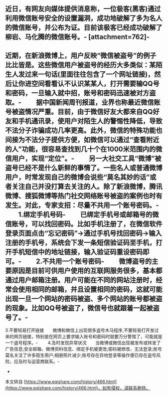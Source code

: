 近日，有网友向媒体提供消息称，一位极客(黑客)通过利用微信账号安全的设置漏洞，成功地破解了多为名人的微信账号，并公布为证。目前该极客已经成功破解了柳岩、马化腾的微信账号。-
\[attachment=762\]-
-
近期，在新浪微博上，用户反映“微信被盗号”的例子比比皆是。这些微信用户被盗号的经历大多类似：某陌生人发过来一句话(里面往往包含了一个网址链接)，然后让你进空间看看认不认识某某人，打开需要输QQ号和密码，一旦输入就中招，账号和密码迅速被对方盗取。-
　　据中国新闻周刊报道，业界也称最近微信账号被盗情况严重。目前，由于微信好友大都来自QQ好友和手机通讯录，使用户对陌生人的警惕性降低，导致不法分子诈骗成功几率更高。此外，微信的特殊功能也间接为不法分子提供方便，如微信可以通过“查看附近的人”功能，很容易查找到几十个在1000米范围内的微信用户，实现“定位”。-
　　另一大社交工具“微博”被盗号已经不是什么新鲜的事情了。一些名人或普通微博用户，时常发现自己的微博会说些“莫名其妙的话”或者关注自己并没打算去关注的人。除了新浪微博，腾讯微博、搜狐微博等热门社交网络账号被盗的案例也时有发生。对此，专家支招：尽量不共用一个账号密码。-
　　1.绑定手机号码-
　　已绑定手机号或邮箱号的微信账号，可以找回密码。比如手机注册了，在微信软件登录页面点击“忘记密码”→通过手机号找回密码→输入注册的手机号，系统会下发一条短信验证码至手机，打开手机短信中的地址链接，输入验证码重设密码即可。-
　　2.不共用一个账号密码-
　　微博盗号的主要原因是目前可供用户使用的互联网服务很多，基本都通过用户邮箱注册。用户可能在不同的网站注册时，经常会使用相同的邮箱，并且设置相同的密码，这就可能出现一旦一个网站的密码被盗、多个网站的账号都被盗的现象。比如QQ号被盗了，微信号也就跟着一起被盗号了。-
-
 3.不要轻易打开链接　　微博和微信上出现很多盗号木马程序,不要轻易打开发过来的网页链接，特别是在网页上要求输入账号和密码时就要万分警惕了，可能就是一个盗号程序。-
　　4.及时发现异常状况　　当微博或微信出现被发布或转发了广告信息;安全邮箱、微博资料信息、绑定手机被更改;密码被修改、无法登录;账号莫名关注了许多陌生用户;相册照片减少;账号存在异地登录等操作便已存在盗号风险，应及时与运营商联系。-

-

本文转自 [https://www.eqishare.com/history/466.html](https://www.eqishare.com/history/466.html)，如有侵权，请联系删除。
